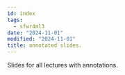 ```yaml
---
id: index
tags:
  - sfwr4ml3
date: "2024-11-01"
modified: "2024-11-01"
title: annotated slides.
---
```


Slides for all lectures with annotations.
